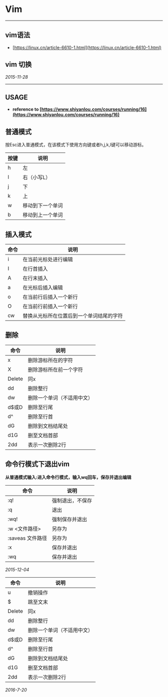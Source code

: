 #	Vim

***

##	vim语法

*	[https://linux.cn/article-6610-1.html](https://linux.cn/article-6610-1.html)

##	vim 切换

_2015-11-28_


***

##	USAGE

*	**reference to [https://www.shiyanlou.com/courses/running/16](https://www.shiyanlou.com/courses/running/16)**

##	普通模式

按Esc进入普通模式，在该模式下使用方向键或者h,j,k,l键可以移动游标。


按键 			|	说明
--------------------|----------
h 			|	左
l 			|	右（小写L）
j 			|	下
k 			|	上
w 			|	移动到下一个单词
b 			|	移动到上一个单词

##	插入模式

命令 		|	说明
-------------|-------------
i 		|	在当前光标处进行编辑
I 		|	在行首插入
A 		|	在行末插入
a 		|	在光标后插入编辑
o 		|	在当前行后插入一个新行
O 		|	在当前行前插入一个新行
cw 		|	替换从光标所在位置后到一个单词结尾的字符


##	删除

命令 		|	说明
--------------|-------------
x 		|	删除游标所在的字符
X 		|	删除游标所在前一个字符
Delete 	|	同x
dd 		|	删除整行
dw 		|	删除一个单词（不适用中文）
d$或D 	|	删除至行尾
d^ 		|	删除至行首
dG 		|	删除到文档结尾处
d1G 		|	删至文档首部
2dd		|	表示一次删除2行

##	命令行模式下退出vim

**从普通模式输入:进入命令行模式，输入wq回车，保存并退出编辑**

命令 				|	说明
---------------------------|------------
:q! 				|	强制退出，不保存
:q 				|	退出
:wq! 				|	强制保存并退出
:w <文件路径> 		|	另存为
:saveas 文件路径 	|	另存为
:x 				|	保存并退出
:wq 				|	保存并退出

_2015-12-04_


命令 		|	说明
--------------|-------------
u 		|	撤销操作
$ 		|	跳至文末
Delete 	|	同x
dd 		|	删除整行
dw 		|	删除一个单词（不适用中文）
d$或D 	|	删除至行尾
d^ 		|	删除至行首
dG 		|	删除到文档结尾处
d1G 		|	删至文档首部
2dd		|	表示一次删除2行

_2016-7-20_